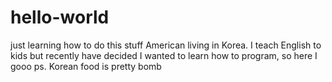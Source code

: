 # hello-world
just learning how to do this stuff
American living in Korea. I teach English to kids but recently have decided I wanted to learn how to program, so here I gooo
ps. Korean food is pretty bomb
